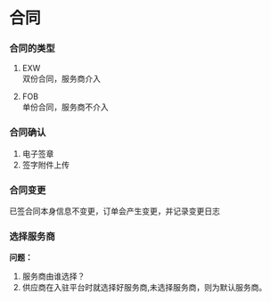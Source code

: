 # 合同

### 合同的类型

1. EXW  
   双份合同，服务商介入

2. FOB  
   单份合同，服务商不介入

### 合同确认

1. 电子签章
2. 签字附件上传

### 合同变更

已签合同本身信息不变更，订单会产生变更，并记录变更日志

### 选择服务商

**问题：**

1. 服务商由谁选择？
2. 供应商在入驻平台时就选择好服务商,未选择服务商，则为默认服务商。



